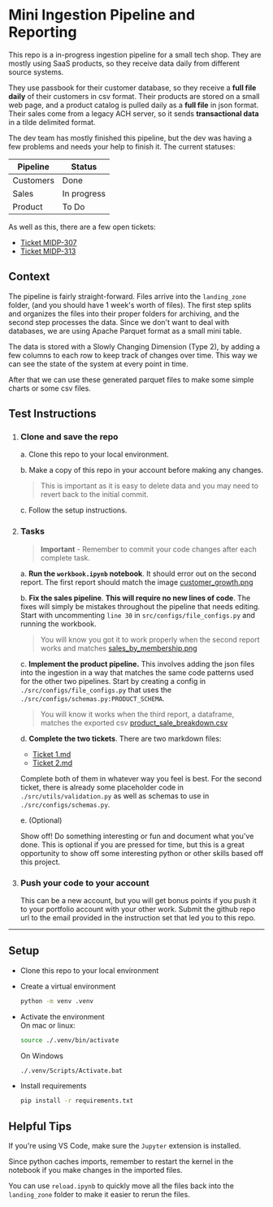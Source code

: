# Mini Ingestion Pipeline and Reporting

This repo is a in-progress ingestion pipeline for a small tech shop. They are mostly using SaaS products, so they receive data daily from different source systems.

They use passbook for their customer database, so they receive a **full file daily** of their customers in csv format. Their products are stored on a small web page, and a product catalog is pulled daily as a **full file** in json format.
Their sales come from a legacy ACH server, so it sends **transactional data** in a tilde delimited format.

The dev team has mostly finished this pipeline, but the dev was having a few problems and needs your help to finish it. The current statuses:

| Pipeline  | Status      |
| --------- | ----------- |
| Customers | Done        |
| Sales     | In progress |
| Product   | To Do       |

As well as this, there are a few open tickets:

- [Ticket MIDP-307](./Ticket%201.md)
- [Ticket MIDP-313](./Ticket%202.md)

## Context

The pipeline is fairly straight-forward. Files arrive into the `landing_zone` folder, (and you should have 1 week's worth of files). The first step splits and organizes the files into their proper folders for archiving, and the second step
processes the data. Since we don't want to deal with databases, we are using Apache Parquet format as a small mini table.

The data is stored with a Slowly Changing Dimension (Type 2), by adding a few columns to each row to keep track of changes over time. This way we can see the state of the system at every point in time.

After that we can use these generated parquet files to make some simple charts or some csv files.

## Test Instructions

1. ### Clone and save the repo

   a. Clone this repo to your local environment.

   b. Make a copy of this repo in your account before making any changes.

   > This is important as it is easy to delete data and you may need to revert back to the initial commit.

   c. Follow the setup instructions.

2. ### Tasks

   > **Important** - Remember to commit your code changes after each complete task.

   a. **Run the `workbook.ipynb` notebook**. It should error out on the second report. The first report should match the image [customer_growth.png](./final_results/customer_growth.png)

   b. **Fix the sales pipeline**. **This will require no new lines of code**. The fixes will simply be mistakes throughout the pipeline that needs editing. Start with uncommenting `line 30` in `src/configs/file_configs.py` and running the
   workbook.

   > You will know you got it to work properly when the second report works and matches [sales_by_membership.png](./final_results/sales_by_membership.png)

   c. **Implement the product pipeline.** This involves adding the json files into the ingestion in a way that matches the same code patterns used for the other two pipelines. Start by creating a config in `./src/configs/file_configs.py`
   that uses the `./src/configs/schemas.py:PRODUCT_SCHEMA`.

   > You will know it works when the third report, a dataframe, matches the exported csv [product_sale_breakdown.csv](./final_results/product_sale_breakdown.csv)

   d. **Complete the two tickets**. There are two markdown files:

   - [Ticket 1.md](./Ticket%201.md)
   - [Ticket 2.md](./Ticket%202.md)

   Complete both of them in whatever way you feel is best. For the second ticket, there is already some placeholder code in `./src/utils/validation.py` as well as schemas to use in `./src/configs/schemas.py`.

   e. (Optional)

   Show off! Do something interesting or fun and document what you've done. This is optional if you are pressed for time, but this is a great opportunity to show off some interesting python or other skills based off this project.

3. ### Push your code to your account

   This can be a new account, but you will get bonus points if you push it to your portfolio account with your other work. Submit the github repo url to the email provided in the instruction set that led you to this repo.

---

## Setup

- Clone this repo to your local environment
- Create a virtual environment

  ```bash
  python -m venv .venv
  ```

- Activate the environment  
   On mac or linux:

  ```bash
  source ./.venv/bin/activate
  ```

  On Windows

  ```bash
  ./.venv/Scripts/Activate.bat
  ```

- Install requirements

  ```bash
  pip install -r requirements.txt
  ```

## Helpful Tips

If you're using VS Code, make sure the `Jupyter` extension is installed.

Since python caches imports, remember to restart the kernel in the notebook if you make changes in the imported files.

You can use `reload.ipynb` to quickly move all the files back into the `landing_zone` folder to make it easier to rerun the files.
